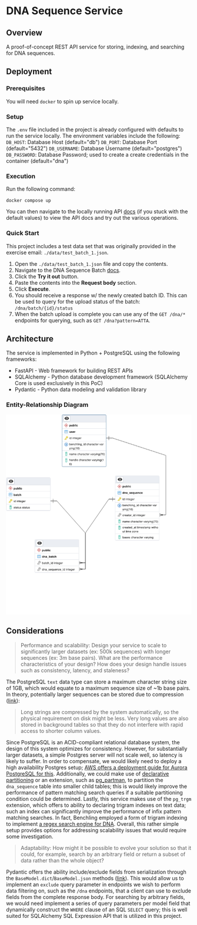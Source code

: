 # DNA Sequence Service
## Overview
A proof-of-concept REST API service for storing, indexing, and searching for DNA sequences.

## Deployment
### Prerequisites
You will need `docker` to spin up service locally.

### Setup
The `.env` file included in the project is already configured with defaults to run the service locally. The environment variables include the following:
`DB_HOST`: Database Host (default="db")
`DB_PORT`: Database Port (default="5432")
`DB_USERNAME`: Database Username (default="postgres")
`DB_PASSWORD`: Database Password; used to create a create credentials in the container (default="dna")

### Execution
Run the following command:
```
docker compose up
```

You can then navigate to the locally running API [docs](http://localhost:8080/docs) (if you stuck with the default values) to view the API docs and try out the various operations.

### Quick Start

This project includes a test data set that was originally provided in the exercise email: `./data/test_batch_1.json`.
1. Open the `./data/test_batch_1.json` file and copy the contents.
2. Navigate to the DNA Sequence Batch [docs](http://localhost:8080/docs#/dna/create_dna_sequence_batch_dna_batch_post).
3. Click the __Try it out__ button.
4. Paste the contents into the __Request body__ section.
5. Click __Execute__.
6. You should receive a response w/ the newly created batch ID. This can be used to query for the upload status of the batch: `/dna/batch/{id}/status`
7. When the batch upload is complete you can use any of the `GET /dna/*` endpoints for querying, such as `GET /dna?pattern=ATTA`.

## Architecture
The service is implemented in Python + PostgreSQL using the following frameworks:

* FastAPI - Web framework for building REST APIs
* SQLAlchemy - Python database development framework (SQLAlchemy Core is used exclusively in this PoC)
* Pydantic - Python data modeling and validation library

### Entity-Relationship Diagram
![ER Diagram](./erd.png)

## Considerations
> Performance and scalability: Design your service to scale to significantly larger datasets (ex: 500k sequences) with longer sequences (ex: 3m base pairs). What are the performance characteristics of your design? How does your design handle issues such as consistency, latency, and staleness?

The PostgreSQL `text` data type can store a maximum character string size of 1GB, which would equate to a maximum sequence size of ~1b base pairs. In theory, potentially larger sequences can be stored due to compression ([link](https://www.postgresql.org/docs/current/datatype-character.html)): 

> Long strings are compressed by the system automatically, so the physical requirement on disk might be less. Very long values are also stored in background tables so that they do not interfere with rapid access to shorter column values.

Since PostgreSQL is an ACID-compliant relational database system, the design of this system optimizes for consistency. However, for substantially larger datasets, a simple Postgres server will not scale well, so latency is likely to suffer. In order to compensate, we would likely need to deploy a high availability Postgres setup; [AWS offers a deployment guide for Aurora PostgreSQL for this](https://aws.amazon.com/solutions/implementations/aurora-postgresql/). Additionally, we could make use of [declarative partitioning](https://www.postgresql.org/docs/current/ddl-partitioning.html#DDL-PARTITIONING-DECLARATIVE) or an extension, such as [pg_partman](https://aws.amazon.com/solutions/implementations/aurora-postgresql/), to partition the `dna_sequence` table into smaller child tables; this is would likely improve the performance of pattern matching search queries if a suitable partitioning condition could be determined. Lastly, this service makes use of the `pg_trgm` extension, which offers to ability to declaring trigram indexes on text data; such an index can significantly improve the performance of infix pattern matching searches. In fact, Benchling employed a form of trigram indexing to implement [a regex search engine for DNA](https://benchling.engineering/building-a-regex-search-engine-for-dna-e81f967883d3). Overall, this rather simple setup provides options for addressing scalability issues that would require some investigation.

> Adaptability: How might it be possible to evolve your solution so that it could, for example, search by an arbitrary field or return a subset of data rather than the whole object?

Pydantic offers the ability include/exclude fields from serialization through the `BaseModel.dict`/`BaseModel.json` methods ([link](https://docs.pydantic.dev/usage/exporting_models/#modeljson)). This would allow us to implement an `exclude` query parameter in endpoints we wish to perform data filtering on, such as the `/dna` endpoints, that a client can use to exclude fields from the complete response body. For searching by arbitrary fields, we would need implement a series of query parameters per model field that dynamically construct the `WHERE` clause of an SQL `SELECT` query; this is well suited for SQLAlchemy SQL Expression API that is utilized in this project.
